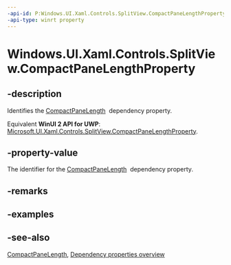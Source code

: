```yaml
---
-api-id: P:Windows.UI.Xaml.Controls.SplitView.CompactPaneLengthProperty
-api-type: winrt property
---
```


<!-- Property syntax
public Windows.UI.Xaml.DependencyProperty CompactPaneLengthProperty { get; }
-->

# Windows.UI.Xaml.Controls.SplitView.CompactPaneLengthProperty

## -description
Identifies the [CompactPaneLength](splitview_compactpanelength.md)  dependency property.

Equivalent **WinUI 2 API for UWP**: [Microsoft.UI.Xaml.Controls.SplitView.CompactPaneLengthProperty](/windows/winui/api/microsoft.ui.xaml.controls.splitview.compactpanelengthproperty).

## -property-value
The identifier for the [CompactPaneLength](splitview_compactpanelength.md)  dependency property.

## -remarks

## -examples

## -see-also
[CompactPaneLength](splitview_compactpanelength.md), [Dependency properties overview](/windows/uwp/xaml-platform/dependency-properties-overview)
